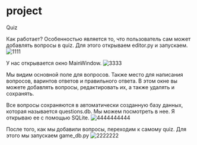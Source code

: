 # project

Quiz

Как работает?
Особенностью является то, что пользователь сам может добавлять вопросы в quiz. Для этого открываем editor.py и запускаем. 
![1111](https://user-images.githubusercontent.com/55843551/81468630-68ce9d00-91e9-11ea-9d7b-57cbb42461df.png)

У нас открывается окно MainWindow.
![3333](https://user-images.githubusercontent.com/55843551/81468713-e8f50280-91e9-11ea-8c0b-4a778317a608.png)

Мы видим основной поле для вопросов. Также место для написания вопросов, варинтов ответов и правильного ответа. В этом окне вы можете добавлять вопросы, редактировать их, а также удалять и сохранять.

Все вопросы сохраняются в автоматически созданную базу данных, которая называется questions.db. Мы можем посмотреть в нее. Я открываю ее с помощью SQLite.
![4444444444](https://user-images.githubusercontent.com/55843551/81468933-11c9c780-91eb-11ea-8df4-212a56c7dbd7.png)


После того, как мы добавили вопросы, переходим к самому quiz. Для этого мы запускаем game_db.py
![2222222](https://user-images.githubusercontent.com/55843551/81469083-bb10bd80-91eb-11ea-87ae-669b6c1de8e1.png)


